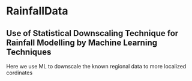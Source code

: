 # RainfallData
## Use of Statistical Downscaling Technique for Rainfall Modelling by Machine Learning Techniques
Here we use ML to downscale the known regional data to more localized cordinates
